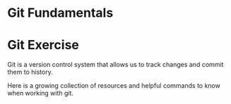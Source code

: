# Git Fundamentals
# Git Exercise

Git is a version control system that allows us to track changes and commit them to history.

Here is a growing collection of resources and helpful commands to know when working with git. 
